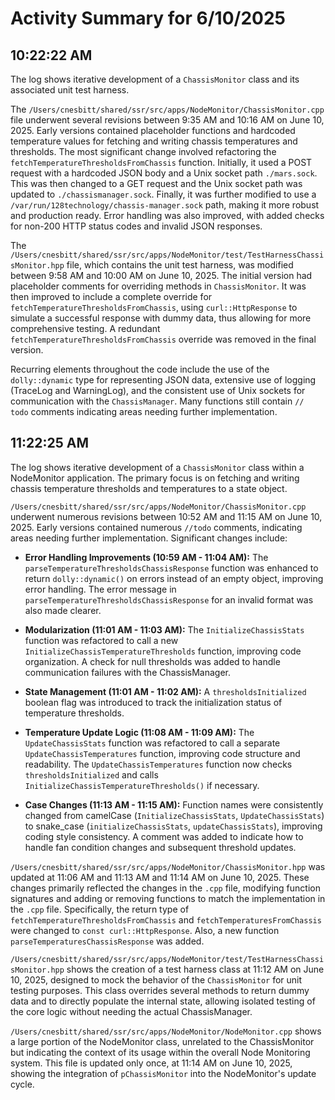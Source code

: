 # Activity Summary for 6/10/2025

## 10:22:22 AM
The log shows iterative development of a `ChassisMonitor` class and its associated unit test harness.

The `/Users/cnesbitt/shared/ssr/src/apps/NodeMonitor/ChassisMonitor.cpp` file underwent several revisions between 9:35 AM and 10:16 AM on June 10, 2025.  Early versions contained placeholder functions and hardcoded temperature values for fetching and writing chassis temperatures and thresholds.  The most significant change involved refactoring the `fetchTemperatureThresholdsFromChassis` function. Initially, it used a POST request with a hardcoded JSON body and a Unix socket path `./mars.sock`. This was then changed to a GET request and the Unix socket path was updated to `./chassismanager.sock`. Finally, it was further modified to use a  `/var/run/128technology/chassis-manager.sock` path, making it more robust and production ready. Error handling was also improved, with added checks for non-200 HTTP status codes and invalid JSON responses.

The `/Users/cnesbitt/shared/ssr/src/apps/NodeMonitor/test/TestHarnessChassisMonitor.hpp` file, which contains the unit test harness, was modified between 9:58 AM and 10:00 AM on June 10, 2025.  The initial version had placeholder comments for overriding methods in `ChassisMonitor`. It was then improved to include a complete override for `fetchTemperatureThresholdsFromChassis`, using `curl::HttpResponse` to simulate a successful response with dummy data, thus allowing for more comprehensive testing.  A redundant `fetchTemperatureThresholdsFromChassis` override was removed in the final version.

Recurring elements throughout the code include the use of the `dolly::dynamic` type for representing JSON data, extensive use of logging (TraceLog and WarningLog), and the consistent use of  Unix sockets for communication with the `ChassisManager`.  Many functions still contain `// todo` comments indicating areas needing further implementation.


## 11:22:25 AM
The log shows iterative development of a `ChassisMonitor` class within a NodeMonitor application.  The primary focus is on fetching and writing chassis temperature thresholds and temperatures to a state object.

`/Users/cnesbitt/shared/ssr/src/apps/NodeMonitor/ChassisMonitor.cpp` underwent numerous revisions between 10:52 AM and 11:15 AM on June 10, 2025.  Early versions contained numerous `//todo` comments, indicating areas needing further implementation.  Significant changes include:

* **Error Handling Improvements (10:59 AM - 11:04 AM):** The `parseTemperatureThresholdsChassisResponse` function was enhanced to return `dolly::dynamic()` on errors instead of an empty object, improving error handling.  The error message in `parseTemperatureThresholdsChassisResponse` for an invalid format was also made clearer.

* **Modularization (11:01 AM - 11:03 AM):** The `InitializeChassisStats` function was refactored to call a new `InitializeChassisTemperatureThresholds` function, improving code organization.  A check for null thresholds was added to handle communication failures with the ChassisManager.

* **State Management (11:01 AM - 11:02 AM):**  A `thresholdsInitialized` boolean flag was introduced to track the initialization status of temperature thresholds.


* **Temperature Update Logic (11:08 AM - 11:09 AM):** The `UpdateChassisStats` function was refactored to call a separate `UpdateChassisTemperatures` function, improving code structure and readability.  The `UpdateChassisTemperatures` function now checks `thresholdsInitialized` and calls `InitializeChassisTemperatureThresholds()` if necessary.

* **Case Changes (11:13 AM - 11:15 AM):**  Function names were consistently changed from camelCase (`InitializeChassisStats`, `UpdateChassisStats`) to snake_case (`initializeChassisStats`, `updateChassisStats`), improving coding style consistency.  A comment was added to indicate how to handle fan condition changes and subsequent threshold updates.


`/Users/cnesbitt/shared/ssr/src/apps/NodeMonitor/ChassisMonitor.hpp` was updated at 11:06 AM and 11:13 AM and 11:14 AM on June 10, 2025. These changes primarily reflected the changes in the `.cpp` file,  modifying function signatures and adding or removing functions to match the implementation in the `.cpp` file.  Specifically, the return type of `fetchTemperatureThresholdsFromChassis` and `fetchTemperaturesFromChassis` were changed to `const curl::HttpResponse`. Also, a new function `parseTemperaturesChassisResponse` was added.

`/Users/cnesbitt/shared/ssr/src/apps/NodeMonitor/test/TestHarnessChassisMonitor.hpp` shows the creation of a test harness class at 11:12 AM on June 10, 2025, designed to mock the behavior of the `ChassisMonitor` for unit testing purposes. This class overrides several methods to return dummy data and to directly populate the internal state, allowing isolated testing of the core logic without needing the actual ChassisManager.

`/Users/cnesbitt/shared/ssr/src/apps/NodeMonitor/NodeMonitor.cpp` shows a large portion of the NodeMonitor class,  unrelated to the ChassisMonitor but indicating the context of its usage within the overall Node Monitoring system.  This file is updated only once, at 11:14 AM on June 10, 2025, showing the integration of `pChassisMonitor` into the NodeMonitor's update cycle.
